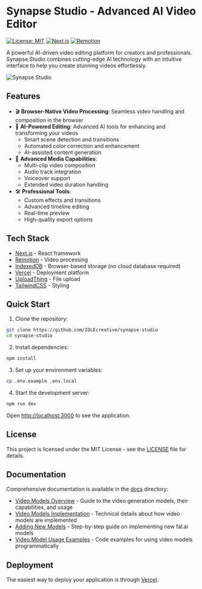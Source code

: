 # Synapse Studio - Advanced AI Video Editor

[![License: MIT](https://img.shields.io/badge/License-MIT-yellow.svg)](https://opensource.org/licenses/MIT)
[![Next.js](https://img.shields.io/badge/Next.js-14-black)](https://nextjs.org)
[![Remotion](https://img.shields.io/badge/Remotion-latest-blue)](https://remotion.dev)

A powerful AI-driven video editing platform for creators and professionals. Synapse Studio combines cutting-edge AI technology with an intuitive interface to help you create stunning videos effortlessly.

![Synapse Studio](https://github.com/IDLEcreative/synapse-studio/blob/main/src/app/opengraph-image.png?raw=true)

## Features

- 🎬 **Browser-Native Video Processing**: Seamless video handling and composition in the browser
- 🤖 **AI-Powered Editing**: Advanced AI tools for enhancing and transforming your videos
  - Smart scene detection and transitions
  - Automated color correction and enhancement
  - AI-assisted content generation
- 🎵 **Advanced Media Capabilities**:
  - Multi-clip video composition
  - Audio track integration
  - Voiceover support
  - Extended video duration handling
- 🛠️ **Professional Tools**:
  - Custom effects and transitions
  - Advanced timeline editing
  - Real-time preview
  - High-quality export options

## Tech Stack

- [Next.js](https://nextjs.org) - React framework
- [Remotion](https://remotion.dev) - Video processing
- [IndexedDB](https://developer.mozilla.org/docs/Web/API/IndexedDB_API) - Browser-based storage (no cloud database required)
- [Vercel](https://vercel.com) - Deployment platform
- [UploadThing](https://uploadthing.com) - File upload
- [TailwindCSS](https://tailwindcss.com) - Styling

## Quick Start

1. Clone the repository:

```bash
git clone https://github.com/IDLEcreative/synapse-studio
cd synapse-studio
```

2. Install dependencies:

```bash
npm install
```

3. Set up your environment variables:

```bash
cp .env.example .env.local
```

4. Start the development server:

```bash
npm run dev
```

Open [http://localhost:3000](http://localhost:3000) to see the application.

## License

This project is licensed under the MIT License - see the [LICENSE](LICENSE) file for details.

## Documentation

Comprehensive documentation is available in the [docs](./docs) directory:

- [Video Models Overview](./docs/video-models.md) - Guide to the video generation models, their capabilities, and usage
- [Video Models Implementation](./docs/video-models-implementation.md) - Technical details about how video models are implemented
- [Adding New Models](./docs/adding-new-models.md) - Step-by-step guide on implementing new fal.ai models
- [Video Model Usage Examples](./docs/examples/video-model-usage.md) - Code examples for using video models programmatically

## Deployment

The easiest way to deploy your application is through [Vercel](https://vercel.com).
